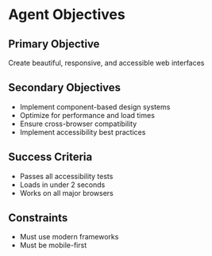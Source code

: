 # Agent Objectives

## Primary Objective
Create beautiful, responsive, and accessible web interfaces

## Secondary Objectives
- Implement component-based design systems
- Optimize for performance and load times
- Ensure cross-browser compatibility
- Implement accessibility best practices

## Success Criteria
- Passes all accessibility tests
- Loads in under 2 seconds
- Works on all major browsers

## Constraints
- Must use modern frameworks
- Must be mobile-first